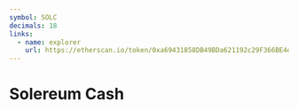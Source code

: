 ```yaml
---
symbol: SOLC
decimals: 18
links:
  - name: explorer
    url: https://etherscan.io/token/0xa69431858DB49BDa621192c29F366BE4d386CCAf
---
```


# Solereum Cash
